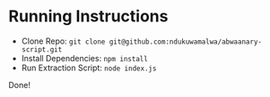 # Running Instructions
- Clone Repo: `git clone git@github.com:ndukuwamalwa/abwaanary-script.git`  
- Install Dependencies: `npm install`
- Run Extraction Script: `node index.js`

Done!